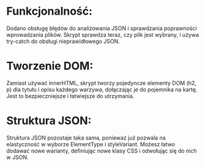 # Funkcjonalność: 
Dodano obsługę błędów do analizowania JSON i sprawdzania poprawności wprowadzania plików. Skrypt sprawdza teraz, czy plik jest wybrany, i używa try-catch do obsługi nieprawidłowego JSON.
# Tworzenie DOM:
Zamiast używać innerHTML, skrypt tworzy pojedyncze elementy DOM (h2, p) dla tytułu i opisu każdego warzywa, dołączając je do pojemnika na kartę. Jest to bezpieczniejsze i łatwiejsze do utrzymania.
# Struktura JSON:
Struktura JSON pozostaje taka sama, ponieważ już pozwala na elastyczność w wyborze ElementType i styleVariant. Możesz łatwo dodawać nowe warianty, definiując nowe klasy CSS i odwołując się do nich w JSON.
